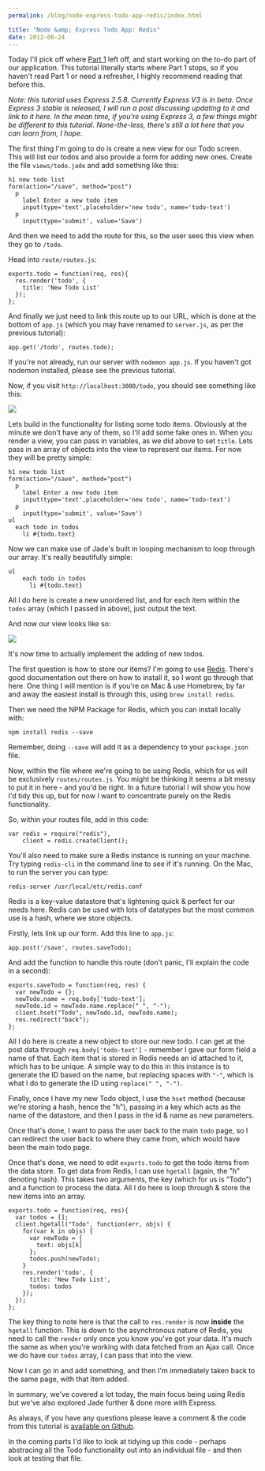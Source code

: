 ```yaml
---
permalink: /blog/node-express-todo-app-redis/index.html

title: "Node &amp; Express Todo App: Redis"
date: 2012-06-24
---
```


Today I'll pick off where [Part 1](http://javascriptplayground.com/blog/2012/04/node-js-a-todo-app-with-express) left off, and start working on the to-do part of our application. This tutorial literally starts where Part 1 stops, so if you haven't read Part 1 or need a refresher, I highly recommend reading that before this.

_Note: this tutorial uses Express 2.5.8. Currently Express V3 is in beta. Once Express 3 stable is released, I will run a post discussing updating to it and link to it here. In the mean time, if you're using Express 3, a few things might be different to this tutorial. None-the-less, there's still a lot here that you can learn from, I hope_.

The first thing I'm going to do is create a new view for our Todo screen. This will list our todos and also provide a form for adding new ones. Create the file `views/todo.jade` and add something like this:

    h1 new todo list
    form(action="/save", method="post")
      p
        label Enter a new todo item
        input(type='text',placeholder='new todo', name='todo-text')
      p
        input(type='submit', value='Save')

And then we need to add the route for this, so the user sees this view when they go to `/todo`.

Head into `route/routes.js`:

    exports.todo = function(req, res){
      res.render('todo', {
      	title: 'New Todo List'
      });
    };

And finally we just need to link this route up to our URL, which is done at the bottom of `app.js` (which you may have renamed to `server.js`, as per the previous tutorial):

    app.get('/todo', routes.todo);

If you're not already, run our server with `nodemon app.js`. If you haven't got nodemon installed, please see the previous tutorial.

Now, if you visit `http://localhost:3000/todo`, you should see something like this:

![](https://cl.ly/2D1x3R1O0H3k0U3D0O0t/Screen%20Shot%202012-06-24%20at%2012.49.08.png)

Lets build in the functionality for listing some todo items. Obviously at the minute we don't have any of them, so I'll add some fake ones in. When you render a view, you can pass in variables, as we did above to set `title`. Lets pass in an array of objects into the view to represent our items. For now they will be pretty simple:

    h1 new todo list
    form(action="/save", method="post")
      p
        label Enter a new todo item
        input(type='text',placeholder='new todo', name='todo-text')
      p
        input(type='submit', value='Save')
    ul
      each todo in todos
        li #{todo.text}

Now we can make use of Jade's built in looping mechanism to loop through our array. It's really beautifully simple:

    ul
    	each todo in todos
    	  li #{todo.text}

All I do here is create a new unordered list, and for each item within the `todos` array (which I passed in above), just output the text.

And now our view looks like so:

![](https://cl.ly/1F1l2o3h31320K2J2B3P/Screen%20Shot%202012-06-24%20at%2012.56.26.png)

It's now time to actually implement the adding of new todos.

The first question is how to store our items? I'm going to use [Redis](http://redis.io/). There's good documentation out there on how to install it, so I wont go through that here. One thing I will mention is if you're on Mac & use Homebrew, by far and away the easiest install is through this, using `brew install redis`.

Then we need the NPM Package for Redis, which you can install locally with:

    npm install redis --save

Remember, doing `--save` will add it as a dependency to your `package.json` file.

Now, within the file where we're going to be using Redis, which for us will be exclusively `routes/routes.js`. You might be thinking it seems a bit messy to put it in here - and you'd be right. In a future tutorial I will show you how I'd tidy this up, but for now I want to concentrate purely on the Redis functionality.

So, within your routes file, add in this code:

    var redis = require("redis"),
        client = redis.createClient();

You'll also need to make sure a Redis instance is running on your machine. Try typing `redis-cli` in the command line to see if it's running. On the Mac, to run the server you can type:

    redis-server /usr/local/etc/redis.conf

Redis is a key-value datastore that's lightening quick & perfect for our needs here. Redis can be used with lots of datatypes but the most common use is a hash, where we store objects.

Firstly, lets link up our form. Add this line to `app.js`:

    app.post('/save', routes.saveTodo);

And add the function to handle this route (don't panic, I'll explain the code in a second):

    exports.saveTodo = function(req, res) {
      var newTodo = {};
      newTodo.name = req.body['todo-text'];
      newTodo.id = newTodo.name.replace(" ", "-");
      client.hset("Todo", newTodo.id, newTodo.name);
      res.redirect("back");
    };

All I do here is create a new object to store our new todo. I can get at the post data through `req.body['todo-text']` - remember I gave our form field a name of that. Each item that is stored in Redis needs an id attached to it, which has to be unique. A simple way to do this in this instance is to generate the ID based on the name, but replacing spaces with `"-"`, which is what I do to generate the ID using `replace(" ", "-")`.

Finally, once I have my new Todo object, I use the `hset` method (because we're storing a hash, hence the "h"), passing in a key which acts as the name of the datastore, and then I pass in the id & name as new parameters.

Once that's done, I want to pass the user back to the main `todo` page, so I can redirect the user back to where they came from, which would have been the main todo page.

Once that's done, we need to edit `exports.todo` to get the todo items from the data store. To get data from Redis, I can use `hgetall` (again, the "h" denoting hash). This takes two arguments, the key (which for us is "Todo") and a function to process the data. All I do here is loop through & store the new items into an array.

    exports.todo = function(req, res){
      var todos = [];
      client.hgetall("Todo", function(err, objs) {
        for(var k in objs) {
          var newTodo = {
            text: objs[k]
          };
          todos.push(newTodo);
        }
        res.render('todo', {
          title: 'New Todo List',
          todos: todos
        });
      });
    };

The key thing to note here is that the call to `res.render` is now **inside** the `hgetall` function. This is down to the asynchronous nature of Redis, you need to call the `render` only once you know you've got your data. It's much the same as when you're working with data fetched from an Ajax call. Once we do have our `todos` array, I can pass that into the view.

Now I can go in and add something, and then I'm immediately taken back to the same page, with that item added.

In summary, we've covered a lot today, the main focus being using Redis but we've also explored Jade further & done more with Express.

As always, if you have any questions please leave a comment & the code from this tutorial is [available on Github](https://github.com/jackfranklin/node-todo).

In the coming parts I'd like to look at tidying up this code - perhaps abstracing all the Todo functionality out into an individual file - and then look at testing that file.
